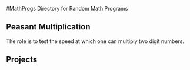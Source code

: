 #MathProgs
Directory for Random Math Programs

## Peasant Multiplication
The role is to test the speed at which one can multiply two digit numbers.

## Projects